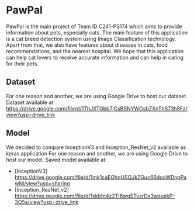 # PawPal

PawPal is the main project of Team ID C241-PS174 which aims to provide information about pets, especially cats. The main feature of this application is a cat breed detection system using Image Classification technology. Apart from that, we also have features about diseases in cats, food recommendations, and the nearest hospital. We hope that this application can help cat lovers to receive accurate information and can help in caring for their pets.


## Dataset
For one reason and another, we are using Google Drive to host our dataset.
Dataset available at: https://drive.google.com/file/d/1ThJXTObb7jGsBSNYWGsbZXnThS73h8Fz/view?usp=drive_link

## Model
We decided to compare InceptionV3 and Inception_ResNet_v2 available as keras application
For one reason and another, we are using Google Drive to host our model.
Saved model available at:
- [InceptionV3] https://drive.google.com/file/d/1mk1caEGhqUSQJkZGuc66dooWDnpPawNl/view?usp=sharing
- [Inception_ResNet_v2] https://drive.google.com/file/d/1xkbht4z2TI6wqSTvzrDx3wzuxkP-3Q5s/view?usp=drive_link
